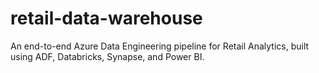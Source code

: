 # retail-data-warehouse
An end-to-end Azure Data Engineering pipeline for Retail Analytics, built using ADF, Databricks, Synapse, and Power BI.
